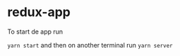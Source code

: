 # redux-app

To start de app run

```yarn start``` and then on another terminal run ```yarn server```
